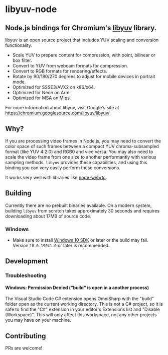 # libyuv-node
## Node.js bindings for Chromium's [libyuv](https://chromium.googlesource.com/libyuv/libyuv/) library. 

libyuv is an open source project that includes YUV scaling and conversion functionality.

- Scale YUV to prepare content for compression, with point, bilinear or box filter.
- Convert to YUV from webcam formats for compression.
- Convert to RGB formats for rendering/effects.
- Rotate by 90/180/270 degrees to adjust for mobile devices in portrait mode.
- Optimized for SSSE3/AVX2 on x86/x64.
- Optimized for Neon on Arm.
- Optimized for MSA on Mips.

For more information about libyuv, visit Google's site at https://chromium.googlesource.com/libyuv/libyuv/

## Why?

If you are processing video frames in Node.js, you may need to convert the color space
of such frames between a compact YUV chroma-subsampled format (like YUV 4:2:0) and RGB0 
and vice versa. You may also need to scale the video frame from one size to another
performantly with various sampling methods. `libyuv` provides these capabilities,
and using this binding you can very easily perform these conversions.

It works very well with libraries like [node-webrtc](https://github.com/node-webrtc/node-webrtc).

## Building

Currently there are no prebuilt binaries available. On a modern system, building 
`libyuv` from scratch takes approximately 30 seconds and requires downloading 
about 17MB of source code. 

### Windows

- Make sure to install 
  [Windows 10 SDK](https://developer.microsoft.com/en-US/windows/downloads/windows-10-sdk/) 
  or later or the build may fail. Version `10.0.19041.0` or later is recommended.

## Development
### Troubleshooting
#### Windows: Permission Denied ("build" is open in a another process)

The Visual Studio Code C# extension opens OmniSharp with the "build" folder open as the current working directory.
This is not a C# project, so it is safe to find the "C#" extension in your editor's Extensions list and "Disable (Workspace)".
This will only affect this workspace, not any other projects you may have on your machine.

## Contributing

PRs are welcome!